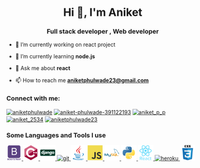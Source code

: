 

<!--
**AniketP88/Aniketp88** is a ✨ _special_ ✨ repository because its `README.md` (this file) appears on your GitHub profile.

Here are some ideas to get you started:

- 🔭 I’m currently working on ...
- 🌱 I’m currently learning ...
- 👯 I’m looking to collaborate on ...
- 🤔 I’m looking for help with ...
- 💬 Ask me about ...
- 📫 How to reach me: ...
- 😄 Pronouns: ...
- ⚡ Fun fact: ...
-->
<h1 align="center">Hi 👋, I'm Aniket</h1>
<h3 align="center">Full stack developer , Web developer</h3>

- 🔭 I’m currently working on react project

- 🌱 I’m currently learning **node.js**

- 💬 Ask me about **react**

- 📫 How to reach me **aniketphulwade23@gmail.com**

<h3 align="left">Connect with me:</h3>
<p align="left">
<a href="https://twitter.com/aniketphulwade" target="blank"><img align="center" src="https://cdn1.iconfinder.com/data/icons/logotypes/32/twitter-128.png" alt="aniketphulwade" height="40" width="40" /></a>
<a href="https://linkedin.com/in/aniket-phulwade-391122193" target="blank"><img align="center" src="https://pics.freeicons.io/uploads/icons/png/16090541531530099327-512.png" alt="aniket-phulwade-391122193" height="40" width="40" /></a>
<a href="https://instagram.com/aniket_p_p" target="blank"><img align="center" src="https://cdn1.iconfinder.com/data/icons/social-rounded-2/32/instagram-256.png" alt="aniket_p_p" height="40" width="40" /></a>
<a href="https://www.codechef.com/users/aniket_2534" target="blank"><img align="center" src="https://cdn.jsdelivr.net/npm/simple-icons@3.1.0/icons/codechef.svg" alt="aniket_2534" height="30" width="40" /></a>
<a href="https://www.hackerrank.com/aniketphulwade23" target="blank"><img align="center" src="https://cdn4.iconfinder.com/data/icons/logos-and-brands/512/160_Hackerrank_logo_logos-128.png" alt="aniketphulwade23" height="40" width="40" /></a>
</p>

<h3 align="left">Some Languages and Tools I use</h3>
<p align="left"> <a href="https://getbootstrap.com" target="_blank"> <img src="https://raw.githubusercontent.com/devicons/devicon/master/icons/bootstrap/bootstrap-plain-wordmark.svg" alt="bootstrap" width="40" height="40"/> </a> <a href="https://www.w3schools.com/cpp/" target="_blank"> <img src="https://raw.githubusercontent.com/devicons/devicon/master/icons/cplusplus/cplusplus-original.svg" alt="cplusplus" width="40" height="40"/> </a> <a href="https://www.djangoproject.com/" target="_blank"> <img src="https://raw.githubusercontent.com/devicons/devicon/master/icons/django/django-original.svg" alt="django" width="40" height="40"/> </a> <a href="https://git-scm.com/" target="_blank"> <img src="https://www.vectorlogo.zone/logos/git-scm/git-scm-icon.svg" alt="git" width="40" height="40"/> </a> <a href="https://www.java.com" target="_blank"> <img src="https://raw.githubusercontent.com/devicons/devicon/master/icons/java/java-original.svg" alt="java" width="40" height="40"/> </a> <a href="https://developer.mozilla.org/en-US/docs/Web/JavaScript" target="_blank"> <img src="https://raw.githubusercontent.com/devicons/devicon/master/icons/javascript/javascript-original.svg" alt="javascript" width="40" height="40"/> </a> <a href="https://www.mysql.com/" target="_blank"> <img src="https://raw.githubusercontent.com/devicons/devicon/master/icons/mysql/mysql-original-wordmark.svg" alt="mysql" width="40" height="40"/> </a> <a href="https://www.python.org" target="_blank"> <img src="https://raw.githubusercontent.com/devicons/devicon/master/icons/python/python-original.svg" alt="python" width="40" height="40"/> </a> <a href="https://reactjs.org/" target="_blank"> <img src="https://raw.githubusercontent.com/devicons/devicon/master/icons/react/react-original-wordmark.svg" alt="react" width="40" height="40"/> <img src="https://www.vectorlogo.zone/logos/heroku/heroku-icon.svg" alt="heroku" width="40" height="40"/> </a> <a href="https://www.java.com" target="_blank"></a> 
<a href="https://www.w3schools.com/css/" target="_blank"> <img src="https://raw.githubusercontent.com/devicons/devicon/master/icons/css3/css3-original-wordmark.svg" alt="css3" width="40" height="40"/> </a></p>

